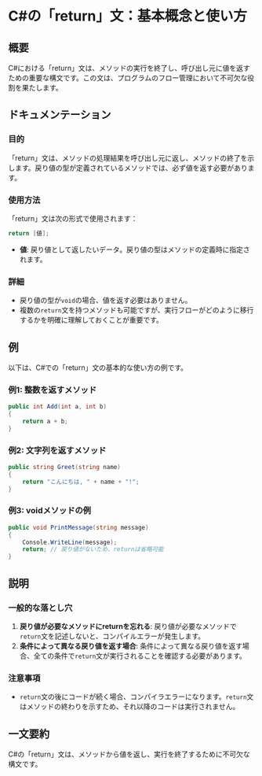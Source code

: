 <!--
Meta Description: # C#の「return」文：基本概念と使い方 ## 概要 C#における「return」文は、メソッドの実行を終了し、呼び出し元に値を返すための重要な構文です。この文は、プログラムのフロー管理において不可欠な役割を果たします。 ## ドキュメンテーション ### 目的 「return」文は、メソッド...
Meta Keywords: return, csharp, public, int, string
-->

# C#の「return」文：基本概念と使い方

## 概要
C#における「return」文は、メソッドの実行を終了し、呼び出し元に値を返すための重要な構文です。この文は、プログラムのフロー管理において不可欠な役割を果たします。

## ドキュメンテーション
### 目的
「return」文は、メソッドの処理結果を呼び出し元に返し、メソッドの終了を示します。戻り値の型が定義されているメソッドでは、必ず値を返す必要があります。

### 使用方法
「return」文は次の形式で使用されます：

```csharp
return [値];
```

- **値**: 戻り値として返したいデータ。戻り値の型はメソッドの定義時に指定されます。

### 詳細
- 戻り値の型が`void`の場合、値を返す必要はありません。
- 複数の`return`文を持つメソッドも可能ですが、実行フローがどのように移行するかを明確に理解しておくことが重要です。

## 例
以下は、C#での「return」文の基本的な使い方の例です。

### 例1: 整数を返すメソッド

```csharp
public int Add(int a, int b)
{
    return a + b;
}
```

### 例2: 文字列を返すメソッド

```csharp
public string Greet(string name)
{
    return "こんにちは, " + name + "!";
}
```

### 例3: voidメソッドの例

```csharp
public void PrintMessage(string message)
{
    Console.WriteLine(message);
    return; // 戻り値がないため、returnは省略可能
}
```

## 説明
### 一般的な落とし穴
1. **戻り値が必要なメソッドにreturnを忘れる**: 戻り値が必要なメソッドで`return`文を記述しないと、コンパイルエラーが発生します。
2. **条件によって異なる戻り値を返す場合**: 条件によって異なる戻り値を返す場合、全ての条件で`return`文が実行されることを確認する必要があります。

### 注意事項
- `return`文の後にコードが続く場合、コンパイラエラーになります。`return`文はメソッドの終わりを示すため、それ以降のコードは実行されません。

## 一文要約
C#の「return」文は、メソッドから値を返し、実行を終了するために不可欠な構文です。
